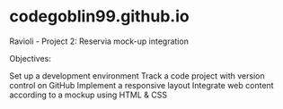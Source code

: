 # codegoblin99.github.io
Ravioli - Project 2: Reservia mock-up integration

Objectives:

Set up a development environment
Track a code project with version control on GitHub
Implement a responsive layout
Integrate web content according to a mockup using HTML & CSS
